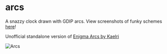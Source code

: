 arcs
====

A snazzy clock drawn with GDIP arcs. View screenshots of funky schemes [here](http://imgur.com/a/xKyUg)!

Unofficial standalone version of [Enigma Arcs by Kaelri](http://enigma.kaelri.com/downloads)

![Arcs](https://raw.github.com/NameLess-exe/arcs/master/screenshots/arcs%20legend.png)
